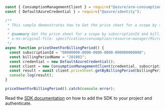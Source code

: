 ```javascript
const { ConsumptionManagementClient } = require("@azure/arm-consumption");
const { DefaultAzureCredential } = require("@azure/identity");

/**
 * This sample demonstrates how to Get the price sheet for a scope by subscriptionId and billing period. Price sheet is available via this API only for May 1, 2014 or later.
 *
 * @summary Get the price sheet for a scope by subscriptionId and billing period. Price sheet is available via this API only for May 1, 2014 or later.
 * x-ms-original-file: specification/consumption/resource-manager/Microsoft.Consumption/stable/2021-10-01/examples/PriceSheetForBillingPeriod.json
 */
async function priceSheetForBillingPeriod() {
  const subscriptionId = "00000000-0000-0000-0000-000000000000";
  const billingPeriodName = "201801";
  const credential = new DefaultAzureCredential();
  const client = new ConsumptionManagementClient(credential, subscriptionId);
  const result = await client.priceSheet.getByBillingPeriod(billingPeriodName);
  console.log(result);
}

priceSheetForBillingPeriod().catch(console.error);
```

Read the [SDK documentation](https://github.com/Azure/azure-sdk-for-js/blob/%40azure%2Farm-consumption_9.0.1/sdk/consumption/arm-consumption/README.md) on how to add the SDK to your project and authenticate.
